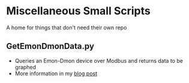 # Miscellaneous Small Scripts
A home for things that don't need their own repo
## GetEmonDmonData.py
- Queries an Emon-Dmon device over Modbus and returns data to be graphed
- More information in my [blog post](https://bananatrunkingprotocol.com/emondmon-modbus/)
